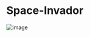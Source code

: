 # Space-Invador
![image](https://user-images.githubusercontent.com/69754486/226626284-adb0f158-d8f9-4455-88eb-c742632e4e2e.png)
